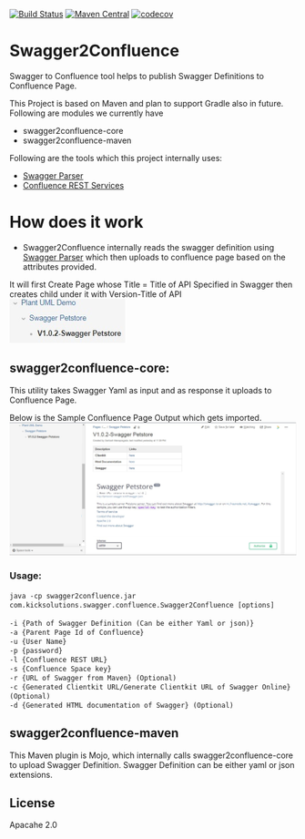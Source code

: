 [![Build Status](https://travis-ci.org/kicksolutions/swagger2puml.svg?branch=master)](https://travis-ci.org/kicksolutions/swagger2puml)
[![Maven Central](https://maven-badges.herokuapp.com/maven-central/io.swagger/swagger-codegen-project/badge.svg?style=plastic)](https://oss.sonatype.org/#nexus-search;gav~io.github.kicksolutions~swagger-plantuml-core~~~)
[![codecov](https://codecov.io/gh/kicksolutions/swagger2puml/branch/master/graph/badge.svg)](https://codecov.io/gh/kicksolutions/swagger2puml)

# Swagger2Confluence

Swagger to Confluence tool helps to publish Swagger Definitions to Confluence Page.

This Project is based on Maven and plan to support Gradle also in future.
Following are modules we currently have 

- swagger2confluence-core
- swagger2confluence-maven

Following are the tools which this project internally uses:

- [Swagger Parser]
- [Confluence REST Services]

# How does it work

- Swagger2Confluence internally reads the swagger definition using [Swagger Parser] which then uploads to confluence page
based on the attributes provided.

It will first Create Page whose Title = Title of API Specified in Swagger then creates child under it with Version-Title of API
![Swagger-Confluence-Root](examples/root.jpg)

## swagger2confluence-core: 

This utility takes Swagger Yaml as input and as response it uploads to Confluence Page.

Below is the Sample Confluence Page Output which gets imported.
![Swagger-Confluence-Upload-Sample](examples/swagger.jpg)

### Usage:

```
java -cp swagger2confluence.jar com.kicksolutions.swagger.confluence.Swagger2Confluence [options]

-i {Path of Swagger Definition (Can be either Yaml or json)}
-a {Parent Page Id of Confluence}
-u {User Name}
-p {password}
-l {Confluence REST URL}
-s {Confluence Space key}
-r {URL of Swagger from Maven} (Optional)
-c {Generated Clientkit URL/Generate Clientkit URL of Swagger Online} (Optional)
-d {Generated HTML documentation of Swagger} (Optional)

```

## swagger2confluence-maven

This Maven plugin is Mojo, which internally calls swagger2confluence-core to upload Swagger Definition.
Swagger Definition can be either yaml or json extensions.

License
----

Apacahe 2.0

[Swagger]: <https://swagger.io/>
[Swagger Parser]: <https://github.com/swagger-api/swagger-parser>
[Confluence REST Services]: <https://developer.atlassian.com/confdev/confluence-server-rest-api/confluence-rest-api-examples>